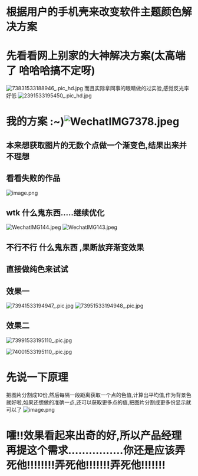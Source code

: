 # 根据用户的手机壳来改变软件主题颜色解决方案
# 先看看网上别家的大神解决方案(太高端了 哈哈哈搞不定呀)
![73831533188946_.pic_hd.jpg](https://upload-images.jianshu.io/upload_images/3258209-8055006c646a673e.jpg?imageMogr2/auto-orient/strip%7CimageView2/2/w/500)
而且实际拿同事的眼睛做的过实验,感觉反光率好低
![2391533195450_.pic_hd.jpg](https://upload-images.jianshu.io/upload_images/3258209-040accb2363962f3.jpg?imageMogr2/auto-orient/strip%7CimageView2/2/w/500)
# 我的方案 :~)![WechatIMG7378.jpeg](https://upload-images.jianshu.io/upload_images/3258209-e93bf1d8d66631ef.jpeg?imageMogr2/auto-orient/strip%7CimageView2/2/w/500)
## 本来想获取图片的无数个点做一个渐变色,结果出来并不理想
## 看看失败的作品
![image.png](https://upload-images.jianshu.io/upload_images/3258209-2ca9fac0e0422324.png?imageMogr2/auto-orient/strip%7CimageView2/2/w/250)
## wtk 什么鬼东西.....继续优化
![WechatIMG144.jpeg](https://upload-images.jianshu.io/upload_images/3258209-9667eb5260c72858.jpeg?imageMogr2/auto-orient/strip%7CimageView2/2/w/200)
![WechatIMG143.jpeg](https://upload-images.jianshu.io/upload_images/3258209-c103dffd6b78b7a6.jpeg?imageMogr2/auto-orient/strip%7CimageView2/2/w/200)
## 不行不行 什么鬼东西 ,果断放弃渐变效果
## 直接做纯色来试试
## 效果一
![73941533194947_.pic.jpg](https://upload-images.jianshu.io/upload_images/3258209-91ee4c32ce0443d3.jpg?imageMogr2/auto-orient/strip%7CimageView2/2/w/200)
![73951533194948_.pic.jpg](https://upload-images.jianshu.io/upload_images/3258209-127feceb9bca218c.jpg?imageMogr2/auto-orient/strip%7CimageView2/2/w/200)
## 效果二
![73991533195110_.pic.jpg](https://upload-images.jianshu.io/upload_images/3258209-489d738129328b74.jpg?imageMogr2/auto-orient/strip%7CimageView2/2/w/200)

![74001533195110_.pic.jpg](https://upload-images.jianshu.io/upload_images/3258209-7d78320eb14a8a58.jpg?imageMogr2/auto-orient/strip%7CimageView2/2/w/200)
# 先说一下原理
把图片分割成10份,然后每隔一段距离获取一个点的色值,计算出平均值,作为背景色就好啦,如果还想做的准确一点,还可以获取更多点的值,把图片分割成更多份显示就可以了
![image.png](https://upload-images.jianshu.io/upload_images/3258209-4aa5c314962b4305.png?imageMogr2/auto-orient/strip%7CimageView2/2/w/250)

# 嚯!!效果看起来出奇的好,所以产品经理再提这个需求................你还是应该弄死他!!!!!!!!弄死他!!!!!!!弄死他!!!!!!!

